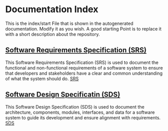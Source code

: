# Documentation Index


This is the index/start File that is shown in the autogenerated documentation.
Modify it as you wish. A good starting Point is to replace it with a short description about the repository.


## [Software Requirements Specification (SRS)](srs.md)
This Software Requirements Specification (SRS) is used to document the functional and non-functional requirements of a software system to ensure that developers and stakeholders have a clear and common understanding of what the system should do. [SRS](srs.md)

## [Software Design Specificatin (SDS)](sds.md)
This Software Design Specification (SDS) is used to document the architecture, components, modules, interfaces, and data for a software system to guide its development and ensure alignment with requirements. [SDS](sds.md)